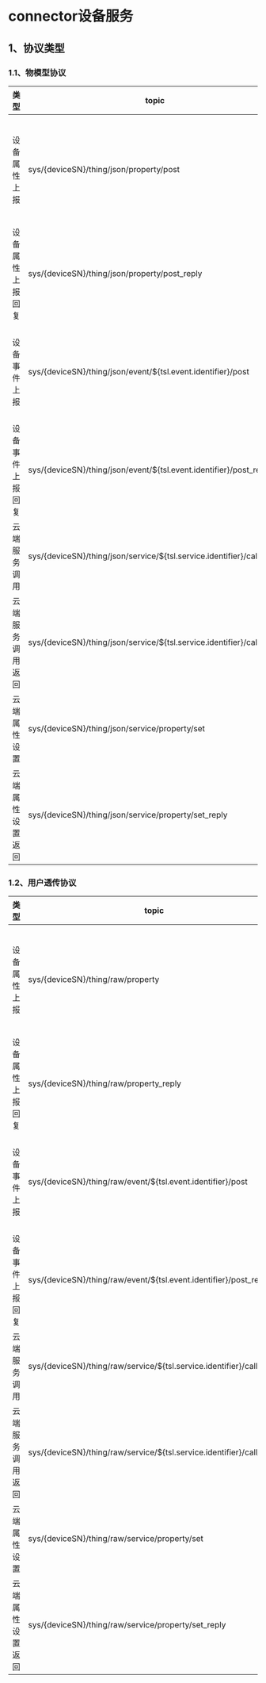 # connector设备服务

## 1、协议类型
### 1.1、物模型协议

|类型|topic|消息格式|描述|
|--|--|--|--|
|设备属性上报|sys/{deviceSN}/thing/json/property/post|{"id": "123","version": "1.0","params": {"Power": {"value": "on","time": 1524448722000},"WF": {"value": 23.6,"time": 1524448722000}}}|设备产生的属性，可以支持批量属性上报
|设备属性上报回复|sys/{deviceSN}/thing/json/property/post_reply|{"code": 0,"msg": "","id": "123","version": "1.0","data": {}}|云端回复设备属性上报成功
|设备事件上报|sys/{deviceSN}/thing/json/event/${tsl.event.identifier}/post|{"id": "123","version": "1.0","params": {"value": {"Power": "on","WF": "2"},"time": 1524448722000}}|设备产生的事件，支持单个事件上报
|设备事件上报回复|sys/{deviceSN}/thing/json/event/${tsl.event.identifier}/post_reply|{"code": 0,"msg": "","id": "123","version": "1.0","data": {}}|云端回复设备事件上报成功
|云端服务调用|sys/{deviceSN}/thing/json/service/${tsl.service.identifier}/call|{"id": "123","version": "1.0","params": {"Power": "on","WF": "2"}}|云端下发服务调用指令
|云端服务调用返回|sys/{deviceSN}/thing/json/service/${tsl.service.identifier}/call_reply|{"code": 0,"msg": "","id": "123","version": "1.0","data": {}}|设备回复云端服务调用结果
|云端属性设置|sys/{deviceSN}/thing/json/service/property/set|{"id": "123","version": "1.0","params": {"Power": "on","WF": "2"}}|云端下发属性设置指令
|云端属性设置返回|sys/{deviceSN}/thing/json/service/property/set_reply|{"code": 0,"msg": "","id": "123","version": "1.0","data": {}}|设备回复设备属性设置结果

### 1.2、用户透传协议
|类型|topic|消息格式|描述|
|--|--|--|--|
|设备属性上报|sys/{deviceSN}/thing/raw/property|rawdata|设备产生的属性，可以支持批量属性上报
|设备属性上报回复|sys/{deviceSN}/thing/raw/property_reply|rawdata|云端回复设备属性上报成功
|设备事件上报|sys/{deviceSN}/thing/raw/event/${tsl.event.identifier}/post|rawdata|设备产生的事件，支持单个事件上报
|设备事件上报回复|sys/{deviceSN}/thing/raw/event/${tsl.event.identifier}/post_reply|rawdata|云端回复设备事件上报成功
|云端服务调用|sys/{deviceSN}/thing/raw/service/${tsl.service.identifier}/call|rawdata|云端下发服务调用指令
|云端服务调用返回|sys/{deviceSN}/thing/raw/service/${tsl.service.identifier}/call_reply|rawdata|设备回复云端服务调用结果
|云端属性设置|sys/{deviceSN}/thing/raw/service/property/set|rawdata|云端下发属性设置指令
|云端属性设置返回|sys/{deviceSN}/thing/raw/service/property/set_reply|rawdata|设备回复设备属性设置结果
